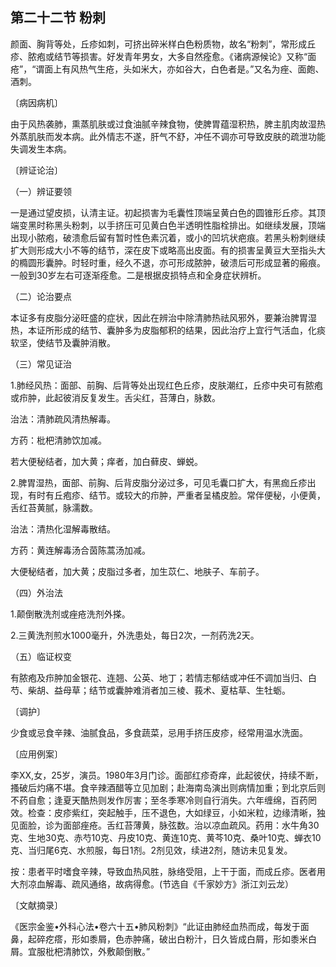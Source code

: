 ## 第二十二节 粉刺

颜面、胸背等处，丘疹如刺，可挤出碎米样白色粉质物，故名“粉刺”，常形成丘疹、脓疱或结节等损害。好发青年男女，大多自然痊愈。《诸病源候论》又称“面疮”，“谓面上有风热气生疮，头如米大，亦如谷大，白色者是。”又名为痤、面皰、酒刺。

〔病因病机〕

由于风热袭肺，熏蒸肌肤或过食油腻辛辣食物，使脾胃蕴湿积热，脾主肌肉故湿热外蒸肌肤而发本病。此外情志不遂，肝气不舒，冲任不调亦可导致皮肤的疏泄功能失调发生本病。

〔辨证论治〕

（一）辨证要领

一是通过望皮损，认清主证。初起损害为毛囊性顶端呈黄白色的圆锥形丘疹。其顶端变黑时称黑头粉刺，以手挤压可见黄白色半透明性脂栓排出。如继续发展，顶端出现小脓疱，破溃愈后留有暂时性色素沉着，或小的凹坑状疤痕。若黑头粉刺继续扩大则形成大小不等的结节，深在皮下或略高出皮面。有的损害呈黄豆大至指头大的橢圆形囊肿。时轻时重，经久不退，亦可形成脓肿，破溃后可形成显著的瘢痕。一般到30岁左右可逐渐痊愈。二是根据皮损特点和全身症状辨析。

（二）论治要点

本证多有皮脂分泌旺盛的症状，因此在辨治中除清肺热祛风邪外，要兼治脾胃湿热，本证所形成的结节、囊肿多为皮脂郁积的结果，因此治疗上宜行气活血，化痰软坚，使结节及囊肿消散。

（三）常见证治

1.肺经风热：面部、前胸、后背等处出现红色丘疹，皮肤潮红，丘疹中央可有脓疱或疖肿，此起彼消反复发生。舌尖红，苔薄白，脉数。

治法：清肺疏风清热解毒。

方药：枇杷清肺饮加减。

若大便秘结者，加大黄；痒者，加白藓皮、蝉蜕。

2.脾胃湿热，面部、前胸、后背皮脂分泌过多，可见毛囊口扩大，有黑痂丘疹出现，有时有丘疱疹、结节。或较大的疖肿，严重者呈橘皮脸。常伴便秘，小便黄，舌红苔黄腻，脉濡数。

治法：清热化湿解毒散结。

方药：黄连解毒汤合茵陈蒿汤加减。

大便秘结者，加大黄；皮脂过多者，加生苡仁、地肤子、车前子。

（四）外治法

1.颠倒散洗剂或痤疮洗剂外搽。

2.三黄洗剂煎水1000毫升，外洗患处，每日2次，一剂药洗2天。

（五）临证权变

有脓疱及疖肿加金银花、连翘、公英、地丁；若情志郁结或冲任不调加当归、白芍、柴胡、益母草；结节或囊肿难消者加三棱、莪术、夏枯草、生牡蛎。

〔调护〕

少食或忌食辛辣、油腻食品，多食蔬菜，忌用手挤压皮疹，经常用温水洗面。

〔应用例案〕

李XX,女，25岁，演员。1980年3月门诊。面部红疹奇痒，此起彼伏，持续不断，搔破后灼痛不堪。食辛辣酒醋等立见加剧；赴海南岛演出则病情加重；到北京后则不药自愈；逢夏天酷热则发作厉害；至冬季寒冷则自行消失。六年缠绵，百药罔效。检查：皮疹紫红，突起触手，压不退色，大如绿豆，小如米粒，边缘清晰，独见面脸，诊为面部痤疮。舌红苔薄黄，脉弦数。治以凉血疏风。药用：水牛角30克、生地30克、赤芍10克、丹皮10克、黄连10克、黄芩10克、桑叶10克、蝉衣10克、当归尾6克、水煎服，每日1剂。2剂见效，续进2剂，随访未见复发。

按：患者平时嗜食辛辣，导致血热风胜，脉络受阻，上干于面，而成丘疹。医者用大剂凉血解毒、疏风通络，故病得愈。(节选自《千家妙方》浙江刘云龙）

〔文献摘录〕

《医宗金鉴•外科心法•卷六十五•肺风粉刺》“此证由肺经血热而成，每发于面鼻，起碎疙瘩，形如黍屑，色赤肿痛，破出白粉汁，日久皆成白屑，形如黍米白屑。宜服枇杷清肺饮，外敷颠倒散。”
